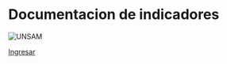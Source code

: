 # Documentacion de indicadores

![UNSAM](http://www.unsam.edu.ar/img/Logo_UNSAM_Centenario_Reforma.jpg)

[Ingresar](./indicadores.html)
